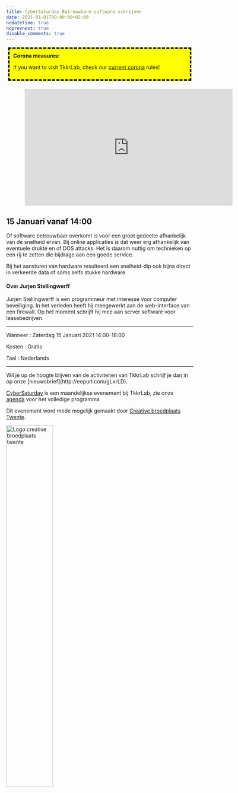 ```yaml
---
title: CyberSaturday Betrouwbare software schrijven
date: 2021-01-01T00:00:00+02:00
nodateline: true
noprevnext: true
disable_comments: true
---
```

<div style="background: yellow;margin: 5px;padding:10px;border: 4px dashed black;"><strong>Corona measures:</strong><p>If you want to visit TkkrLab, check our <a href="/corona">current corona</a> rules!</div>
<br>

<iframe style="margin: 0px 10%;" width="560" height="315" src="https://www.youtube.com/embed/mIK8n_aVi6E?start=121" title="YouTube video player" frameborder="0" allow="accelerometer; autoplay; clipboard-write; encrypted-media; gyroscope; picture-in-picture" allowfullscreen></iframe>

## 15 Januari vanaf 14:00 ##

Of software betrouwbaar overkomt is voor een groot gedeelte afhankelijk van de snelheid ervan. Bij online applicaties is dat weer erg afhankelijk van eventuele
drukte en of DOS attacks. Het is daarom nuttig om technieken op een rij te zetten die bijdrage aan een goede service.

Bij het aansturen van hardware resulteerd een snelheid-dip ook bijna direct in verkeerde data of soms selfs stukke hardware.

#### Over Jurjen Stellingwerff 
Jurjen Stellingwerff is een programmeur met interesse voor computer beveiliging. In het verleden heeft hij meegewerkt aan de web-interface van een firewall. Op het moment schrijft hij mee aan server software voor leasebedrijven.


<hr>
Wanneer : Zaterdag 15 Januari 2021 14:00-18:00

Kosten : Gratis

Taal : Nederlands


<hr>
Wil je op de hoogte blijven van de activiteiten van TkkrLab schrijf je dan in op onze [nieuwsbrief](http://eepurl.com/gLxrLD).

[CyberSaturday](/cybersaturdays/cybersaturday/) is een maandelijkse evenement bij TkkrLab, zie onze [agenda](/agenda/) voor het volledige programma

Dit evenement word mede mogelijk gemaakt door [Creative broedplaats Twente](http://www.creatievebroedplaatsentwente.nl/).

<img width=50% src="/images/Logo-Creatieve-Broedplaatsen-Twente.jpg"  alt="Logo creative broedplaats twente">